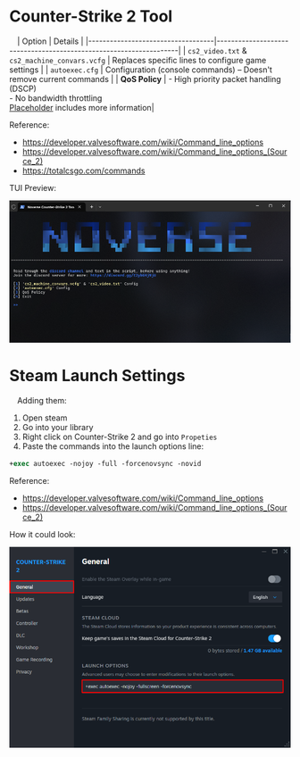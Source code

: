 ﻿
# Counter-Strike 2 Tool
⠀
| Option                | Details                                                           |
|-----------------------------------|-------------------------------------------------------------------|
| `cs2_video.txt` & `cs2_machine_convars.vcfg` | Replaces specific lines to configure game settings     |
| `autoexec.cfg`                    | Configuration (console commands) – Doesn't remove current commands |
| **QoS Policy**                    | - High priority packet handling (DSCP) <br> - No bandwidth throttling <br> [Placeholder](https) includes more information|


Reference:
- https://developer.valvesoftware.com/wiki/Command_line_options
- https://developer.valvesoftware.com/wiki/Command_line_options_(Source_2)
- https://totalcsgo.com/commands

TUI Preview:

![](https://github.com/5Noxi/game-tools/blob/main/cs2/media/cs2tui.png?raw=true)

# Steam Launch Settings
⠀
Adding them:
1. Open steam
2. Go into your library
3. Right click on Counter-Strike 2 and go into `Propeties`
4. Paste the commands into the launch options line:
```ps
+exec autoexec -nojoy -full -forcenovsync -novid
```
Reference:
- https://developer.valvesoftware.com/wiki/Command_line_options
- https://developer.valvesoftware.com/wiki/Command_line_options_(Source_2)

How it could look:

![](https://github.com/5Noxi/game-tools/blob/main/cs2/media/cs2ls.png?raw=true)
